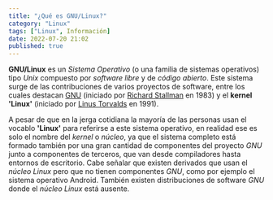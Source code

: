 ```yaml
---
title: "¿Qué es GNU/Linux?"
category: "Linux"
tags: ["Linux", Información]
date: 2022-07-20 21:02
published: true
---
```


**GNU/Linux** es un *Sistema Operativo* (o una familia de sistemas operativos) tipo *Unix* compuesto por *software libre* y de *código abierto*. Este sistema surge de las contribuciones de varios proyectos de software, entre los cuales destacan <a href="/Linux/Que-es-GNU">GNU</a> (iniciado por <a href="/Software Libre/Quien-es-Richard-Stallman">Richard Stallman</a> en 1983) y el **kernel 'Linux'** (iniciado por <a href="/Linux/Quien-es-Linus-Torvalds">Linus Torvalds</a> en 1991).

A pesar de que en la jerga cotidiana la mayoría de las personas usan el vocablo **'Linux'** para referirse a este sistema operativo, en realidad ese es solo el nombre del *kernel* o *núcleo*, ya que el sistema completo está formado también por una gran cantidad de componentes del proyecto *GNU* junto a componentes de terceros, que van desde compiladores hasta entornos de escritorio. Cabe señalar que existen derivados que usan el *núcleo Linux* pero que no tienen componentes *GNU*, como por ejemplo el sistema operativo Android. También existen distribuciones de software *GNU* donde el *núcleo Linux* está ausente.
